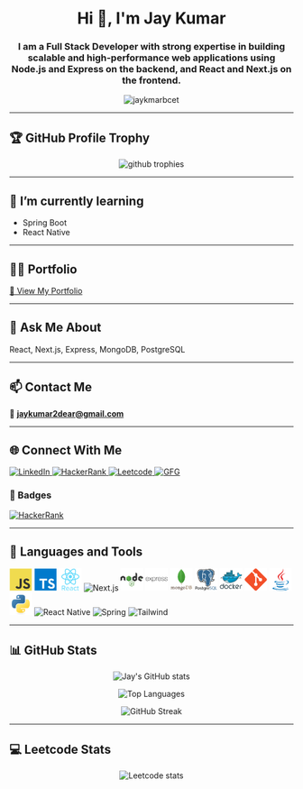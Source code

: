 <h1 align="center">Hi 👋, I'm Jay Kumar</h1>

<h3 align="center">
  I am a Full Stack Developer with strong expertise in building scalable and high-performance web applications using Node.js and Express on the backend, and React and Next.js on the frontend.
</h3>

<p align="center">
  <img src="https://komarev.com/ghpvc/?username=jaykmarbcet&label=Profile%20views&color=0e75b6&style=flat" alt="jaykmarbcet" />
</p>

---

## 🏆 GitHub Profile Trophy

<p align="center">
  <img src="https://github-profile-trophy.vercel.app/?username=jaykmarbcet&theme=flat&no-frame=true&column=7&margin-w=10" alt="github trophies" />
</p>

---

## 🌱 I’m currently learning

- Spring Boot  
- React Native

---

## 👨‍💻 Portfolio

[🔗 View My Portfolio](https://portfolio-next-kohl-six.vercel.app/)

---

## 💬 Ask Me About

React, Next.js, Express, MongoDB, PostgreSQL

---

## 📫 Contact Me

📧 **jaykumar2dear@gmail.com**

---

## 🌐 Connect With Me

<p align="left">
  <a href="https://linkedin.com/in/jay-kumar-96b751298" target="_blank">
    <img src="https://raw.githubusercontent.com/rahuldkjain/github-profile-readme-generator/master/src/images/icons/Social/linked-in-alt.svg" alt="LinkedIn" width="40" height="40" />
  </a>

  <a href="https://www.hackerrank.com/jaykumar2dear" target="_blank">
    <img src="https://raw.githubusercontent.com/rahuldkjain/github-profile-readme-generator/master/src/images/icons/Social/hackerrank.svg" alt="HackerRank" width="40" height="40" />
  </a>

  <a href="https://www.leetcode.com/jaykumar591" target="_blank">
    <img src="https://raw.githubusercontent.com/rahuldkjain/github-profile-readme-generator/master/src/images/icons/Social/leet-code.svg" alt="Leetcode" width="40" height="40" />
  </a>

  <a href="https://auth.geeksforgeeks.org/user/jaykumar488" target="_blank">
    <img src="https://raw.githubusercontent.com/rahuldkjain/github-profile-readme-generator/master/src/images/icons/Social/geeks-for-geeks.svg" alt="GFG" width="40" height="40" />
  </a>
</p>

### 🏅 Badges

[![HackerRank](https://img.shields.io/badge/HackerRank-Profile-2EC866?logo=HackerRank&logoColor=white)](https://www.hackerrank.com/jaykumar2dear)

---

## 🧰 Languages and Tools

<p align="left">
  <img src="https://raw.githubusercontent.com/devicons/devicon/master/icons/javascript/javascript-original.svg" alt="JS" width="40" height="40"/>
  <img src="https://raw.githubusercontent.com/devicons/devicon/master/icons/typescript/typescript-original.svg" alt="TS" width="40" height="40"/>
  <img src="https://raw.githubusercontent.com/devicons/devicon/master/icons/react/react-original-wordmark.svg" alt="React" width="40" height="40"/>
  <img src="https://cdn.worldvectorlogo.com/logos/nextjs-2.svg" alt="Next.js" width="40" height="40"/>
  <img src="https://raw.githubusercontent.com/devicons/devicon/master/icons/nodejs/nodejs-original-wordmark.svg" alt="Node.js" width="40" height="40"/>
  <img src="https://raw.githubusercontent.com/devicons/devicon/master/icons/express/express-original-wordmark.svg" alt="Express" width="40" height="40"/>
  <img src="https://raw.githubusercontent.com/devicons/devicon/master/icons/mongodb/mongodb-original-wordmark.svg" alt="MongoDB" width="40" height="40"/>
  <img src="https://raw.githubusercontent.com/devicons/devicon/master/icons/postgresql/postgresql-original-wordmark.svg" alt="PostgreSQL" width="40" height="40"/>
  <img src="https://raw.githubusercontent.com/devicons/devicon/master/icons/docker/docker-original-wordmark.svg" alt="Docker" width="40" height="40"/>
  <img src="https://raw.githubusercontent.com/devicons/devicon/master/icons/git/git-original.svg" alt="Git" width="40" height="40"/>
  <img src="https://raw.githubusercontent.com/devicons/devicon/master/icons/java/java-original.svg" alt="Java" width="40" height="40"/>
  <img src="https://raw.githubusercontent.com/devicons/devicon/master/icons/python/python-original.svg" alt="Python" width="40" height="40"/>
  <img src="https://reactnative.dev/img/header_logo.svg" alt="React Native" width="40" height="40"/>
  <img src="https://www.vectorlogo.zone/logos/springio/springio-icon.svg" alt="Spring" width="40" height="40"/>
  <img src="https://tailwindcss.com/_next/static/media/social-card-large.6f0e97c7.jpg" alt="Tailwind" width="40" height="40"/>
</p>

---

## 📊 GitHub Stats

<p align="center">
  <img src="https://github-readme-stats.vercel.app/api?username=jaykmarbcet&show_icons=true&theme=default" alt="Jay's GitHub stats" />
</p>

<p align="center">
  <img src="https://github-readme-stats.vercel.app/api/top-langs/?username=jaykmarbcet&layout=compact&hide=html" alt="Top Languages" />
</p>

<p align="center">
  <img src="https://github-readme-streak-stats.herokuapp.com/?user=jaykmarbcet" alt="GitHub Streak" />
</p>

---

## 💻 Leetcode Stats

<p align="center">
  <img src="https://leetcard.jacoblin.cool/jaykumar591?theme=light&font=baloo" alt="Leetcode stats" />
</p>
